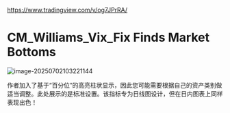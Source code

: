 https://www.tradingview.com/v/og7JPrRA/

# CM_Williams_Vix_Fix Finds Market Bottoms

![image-20250702103221144](https://pkuxiaohou.oss-cn-beijing.aliyuncs.com/img/202507021032218.png)



作者加入了基于“百分位”的高亮柱状显示，因此您可能需要根据自己的资产类别做适当调整。此处展示的是标准设置。该指标专为日线图设计，但在日内图表上同样表现出色！





























